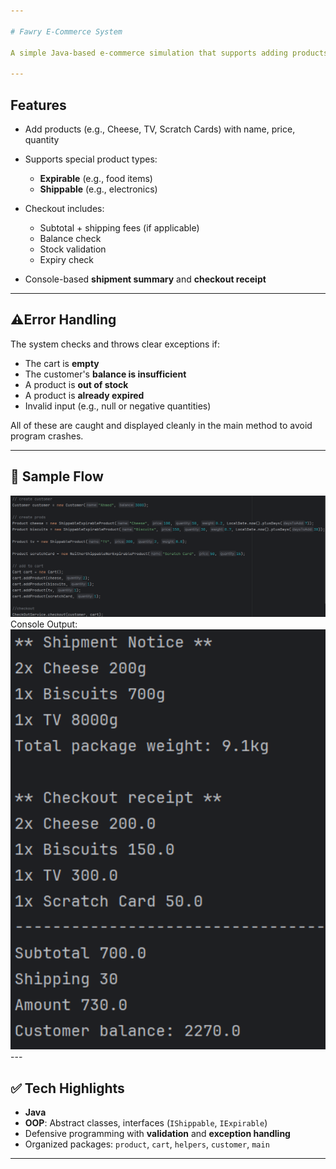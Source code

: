 ```yaml
---

# Fawry E-Commerce System

A simple Java-based e-commerce simulation that supports adding products to a cart, checking out, and calculating shipping; all while handling real-world edge cases like expired items and stock limits.

---
```


## Features

* Add products (e.g., Cheese, TV, Scratch Cards) with name, price, quantity
* Supports special product types:

  * **Expirable** (e.g., food items)
  * **Shippable** (e.g., electronics)
* Checkout includes:

  * Subtotal + shipping fees (if applicable)
  * Balance check
  * Stock validation
  * Expiry check
* Console-based **shipment summary** and **checkout receipt**

---

## ⚠️Error Handling

The system checks and throws clear exceptions if:

* The cart is **empty**
* The customer's **balance is insufficient**
* A product is **out of stock**
* A product is **already expired**
* Invalid input (e.g., null or negative quantities)

All of these are caught and displayed cleanly in the main method to avoid program crashes.

---

## 🧪 Sample Flow
<img src="sample test input.png" alt="Sample Flow" width="600"/>
Console Output:
<img src="sample test output.png" alt="Sample Console Output" width="600"/>
---

## ✅ Tech Highlights

* **Java**
* **OOP**: Abstract classes, interfaces (`IShippable`, `IExpirable`)
* Defensive programming with **validation** and **exception handling**
* Organized packages: `product`, `cart`, `helpers`, `customer`, `main`

---
